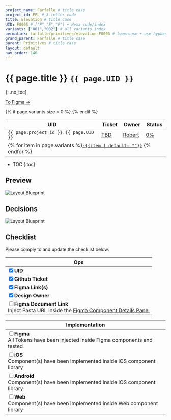 ```yaml
---
project_name: Farfalle # title case
project_id: FFL # 3-letter code
title: Elevation # title case
UID: F0005 # ["P","E","F"] + Hexa code/index
variants: ["001","002"] # all variants index
permalink: farfalle/primitives/elevation-F0005 # lowercase + use hyphens › https://tinyurl.com/27kmc4rb
grand_parent: Farfalle # title case
parent: Primitives # title case
layout: default
nav_order: 140
---
```


# {{ page.title }} `{{ page.UID }}`
{: .no_toc}

<a href="https://www.figma.com/file/PU3d2lfOmmqlqw4Qkdiwai/Pasta-0.1.0?node-id=3872%3A49834&t=ZH74Tb4zn8jlla0t-1" class="btn iconed figmaBadge">To Figma →</a>

<table class="headTopBorder">
  <!-- <caption>my caption</caption> -->
  <thead>
    <tr>
      <th>UID</th>
      <th>Ticket</th>
      <th>Owner</th>
      <!-- <th>Options</th> -->
      <!-- <th>{{ page.project_id }} Version</th> -->
      <th>Status</th>
    </tr>
  </thead>
  <tbody>
    <tr>
      <td><code>{{ page.project_id }}.{{ page.UID }}</code></td>
      <td><a href="#">TBD</a></td>
      <td><a href="https://github.com/robert-ANML">Robert</a></td>
      <!-- <td><span data-toolclip='N/A'><code>N/A</code></span></td> -->
      <!-- <td><a href="https://github.com/yummly/pasta/releases">TBD</a></td> -->
      <td><a href="#accessibility-status"><span id="statusWidget"></span><span>0%</span></a></td>
    </tr>
    {% if page.variants.size > 0 %}
    <tr>
      <td colspan="4" class="pageHeaderVariantsRow">
        {% for item in page.variants %}<a href="#{{ page.UID }}-{{item}}"><code>-{{item | default: ""}}</code></a> {% endfor %}
      </td>
    </tr>
    {% endif %}
  </tbody>
</table>


- TOC
{:toc}


## Preview

![Layout Blueprint]({{site.baseurl}}/assets/projects/{{page.project_id}}/images/YPL-DOC-FFL-{{page.UID}}-preview_01.png)


## Decisions

![Layout Blueprint]({{site.baseurl}}/assets/projects/{{page.project_id}}/images/YPL-DOC-FFL-{{page.UID}}-bp_decisions_01.png)

## Checklist

 Please comply to and update the checklist below:

 |Ops|
 |---|
 |<input type="checkbox" data-status-category="ops" class="checklistItem" checked><strong>UID</strong>|
 |<input type="checkbox" data-status-category="ops" class="checklistItem" checked><strong>Github Ticket</strong>|
 |<input type="checkbox" data-status-category="ops" class="checklistItem" checked><strong>Figma Link(s)</strong>|
 |<input type="checkbox" data-status-category="ops" class="checklistItem" checked><strong>Design Owner</strong>|
 |<input type="checkbox" data-status-category="ops" class="checklistItem"><strong>Figma Document Link</strong><br>Inject Pasta URL inside the [Figma Component Details Panel](https://help.figma.com/hc/en-us/articles/360055203533-Use-the-Inspect-panel#View_component_details) |

 |Implementation|
 |---|
 |<input type="checkbox" data-status-category="implementation" class="checklistItem"><strong>Figma</strong><br>All Tokens have been injected inside Figma components and tested|
 |<input type="checkbox" data-status-category="implementation" class="checklistItem"><strong>iOS</strong><br>Component(s) have been implemented inside iOS component library|
 |<input type="checkbox" data-status-category="implementation" class="checklistItem"><strong>Android</strong><br>Component(s) have been implemented inside iOS component library|
 |<input type="checkbox" data-status-category="implementation" class="checklistItem"><strong>Web</strong><br>Component(s) have been implemented inside Web component library|
